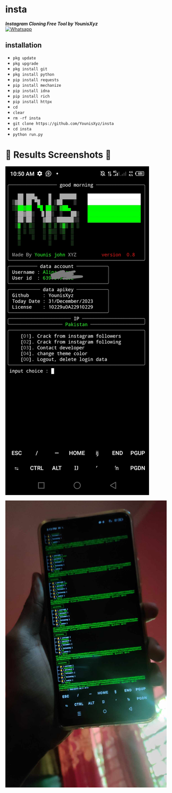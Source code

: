 # insta
___Instagram Cloning Free Tool by YounisXyz___</br>
[![Whatsapp](https://img.shields.io/badge/Whatsapp-Younis.john-deepgreen?style=flat-square&logo=whatsapp)](https://wa.me/+923404708884)


## <b>installation</b>

- `pkg update`
- `pkg upgrade`
- `pkg install git`
- `pkg install python`
- `pip install requests`
- `pip install mechanize`
- `pip install idna`
- `pip install rich`
- `pip install httpx`
- `cd`
- `clear`
- `rm -rf insta`
- `git clone https://github.com/YounisXyz/insta`
- `cd insta`
- `python run.py`

# 📸 Results Screenshots 📸
![Screenshot_2022-08-29-17-44-00-945_com termux](https://github.com/YounisXyz/insta/blob/main/SS/Screenshot_20231231-105054.jpg)

![Screenshot_2022-08-29-17-44-00-945_com termux](https://github.com/YounisXyz/insta/blob/main/SS/received_868443148218582.jpeg)
